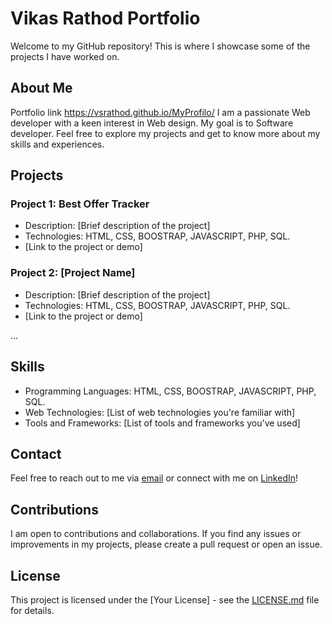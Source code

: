 # Vikas Rathod Portfolio

Welcome to my GitHub repository! This is where I showcase some of the projects I have worked on.

## About Me
 Portfolio link https://vsrathod.github.io/MyProfilo/
I am a passionate Web developer with a keen interest in Web design. My goal is to Software developer. Feel free to explore my projects and get to know more about my skills and experiences.

## Projects

### Project 1: Best Offer Tracker

- Description: [Brief description of the project]
- Technologies: HTML, CSS, BOOSTRAP, JAVASCRIPT, PHP, SQL.
- [Link to the project or demo]

### Project 2: [Project Name]

- Description: [Brief description of the project]
- Technologies: HTML, CSS, BOOSTRAP, JAVASCRIPT, PHP, SQL.
- [Link to the project or demo]

...

## Skills

- Programming Languages: HTML, CSS, BOOSTRAP, JAVASCRIPT, PHP, SQL.
- Web Technologies: [List of web technologies you're familiar with]
- Tools and Frameworks: [List of tools and frameworks you've used]

## Contact

Feel free to reach out to me via [email](mailto:rathodvr2001@gmail.com.com) or connect with me on [LinkedIn](https://www.linkedin.com/in/vikas-rathod-079a7822b/)!

## Contributions

I am open to contributions and collaborations. If you find any issues or improvements in my projects, please create a pull request or open an issue.

## License

This project is licensed under the [Your License] - see the [LICENSE.md](LICENSE.md) file for details.

